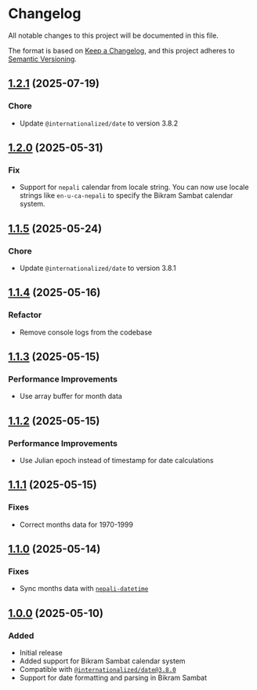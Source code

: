 # Changelog

All notable changes to this project will be documented in this file.

The format is based on [Keep a Changelog](https://keepachangelog.com/en/1.0.0/),
and this project adheres to [Semantic Versioning](https://semver.org/spec/v2.0.0.html).

## [1.2.1](./patches/@internationalized__date@3.8.2__1.2.1.patch) (2025-07-19)

### Chore

- Update `@internationalized/date` to version 3.8.2

## [1.2.0](./patches/@internationalized__date@3.8.1__1.2.0.patch) (2025-05-31)

### Fix

- Support for `nepali` calendar from locale string. You can now use locale strings like `en-u-ca-nepali` to specify the Bikram Sambat calendar system.

## [1.1.5](./patches/@internationalized__date@3.8.1__1.1.5.patch) (2025-05-24)

### Chore

- Update `@internationalized/date` to version 3.8.1

## [1.1.4](./patches/@internationalized__date@3.8.0__1.1.4.patch) (2025-05-16)

### Refactor

- Remove console logs from the codebase

## [1.1.3](./patches/@internationalized__date@3.8.0__1.1.3.patch) (2025-05-15)

### Performance Improvements

- Use array buffer for month data

## [1.1.2](./patches/@internationalized__date@3.8.0__1.1.2.patch) (2025-05-15)

### Performance Improvements

- Use Julian epoch instead of timestamp for date calculations

## [1.1.1](./patches/@internationalized__date@3.8.0__1.1.1.patch) (2025-05-15)

### Fixes

- Correct months data for 1970-1999

## [1.1.0](./patches/@internationalized__date@3.8.0__1.1.0.patch) (2025-05-14)

### Fixes

- Sync months data with [`nepali-datetime`](https://github.com/opensource-nepal/node-nepali-datetime)

## [1.0.0](./patches/@internationalized__date@3.8.0__1.0.0.patch) (2025-05-10)

### Added

- Initial release
- Added support for Bikram Sambat calendar system
- Compatible with [`@internationalized/date@3.8.0`](https://www.npmjs.com/package/@internationalized/date)
- Support for date formatting and parsing in Bikram Sambat
